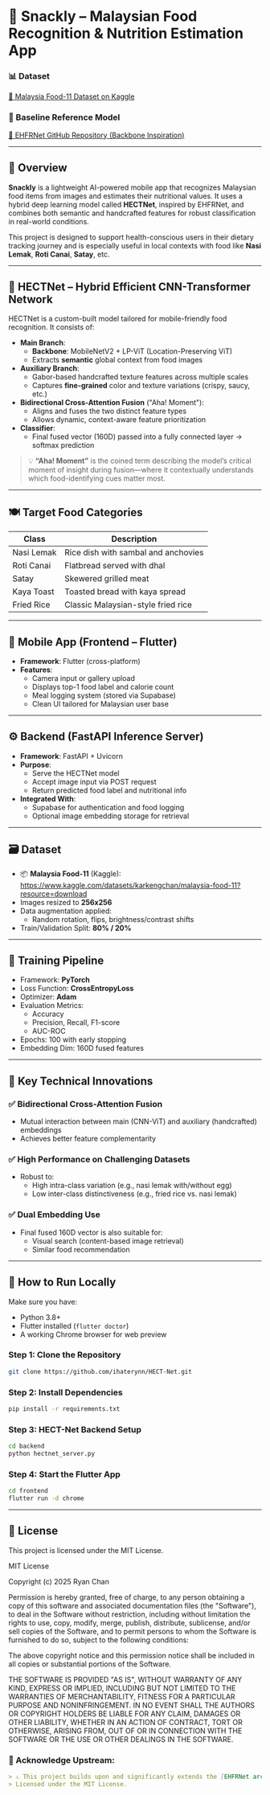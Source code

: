 # 🍱 Snackly – Malaysian Food Recognition & Nutrition Estimation App

### 📊 Dataset
[📂 Malaysia Food-11 Dataset on Kaggle](https://www.kaggle.com/datasets/karkengchan/malaysia-food-11?resource=download)  
### 🔗 Baseline Reference Model
[🔗 EHFRNet GitHub Repository (Backbone Inspiration)](https://github.com/LduIIPLab/CVnets)

---

## 📌 Overview

**Snackly** is a lightweight AI-powered mobile app that recognizes Malaysian food items from images and estimates their nutritional values. It uses a hybrid deep learning model called **HECTNet**, inspired by EHFRNet, and combines both semantic and handcrafted features for robust classification in real-world conditions.

This project is designed to support health-conscious users in their dietary tracking journey and is especially useful in local contexts with food like **Nasi Lemak**, **Roti Canai**, **Satay**, etc.

---

## 🧠 HECTNet – Hybrid Efficient CNN-Transformer Network

HECTNet is a custom-built model tailored for mobile-friendly food recognition. It consists of:

- **Main Branch**:
  - **Backbone**: MobileNetV2 + LP-ViT (Location-Preserving ViT)
  - Extracts **semantic** global context from food images
- **Auxiliary Branch**:
  - Gabor-based handcrafted texture features across multiple scales
  - Captures **fine-grained** color and texture variations (crispy, saucy, etc.)
- **Bidirectional Cross-Attention Fusion** ("Aha! Moment"):
  - Aligns and fuses the two distinct feature types
  - Allows dynamic, context-aware feature prioritization
- **Classifier**:
  - Final fused vector (160D) passed into a fully connected layer → softmax prediction

> 💡 **“Aha! Moment”** is the coined term describing the model’s critical moment of insight during fusion—where it contextually understands which food-identifying cues matter most.

---

## 🍽️ Target Food Categories

| Class         | Description                       |
|---------------|-----------------------------------|
| Nasi Lemak    | Rice dish with sambal and anchovies |
| Roti Canai    | Flatbread served with dhal        |
| Satay         | Skewered grilled meat             |
| Kaya Toast    | Toasted bread with kaya spread    |
| Fried Rice    | Classic Malaysian-style fried rice |

---

## 📱 Mobile App (Frontend – Flutter)

- **Framework**: Flutter (cross-platform)
- **Features**:
  - Camera input or gallery upload
  - Displays top-1 food label and calorie count
  - Meal logging system (stored via Supabase)
  - Clean UI tailored for Malaysian user base

---

## ⚙️ Backend (FastAPI Inference Server)

- **Framework**: FastAPI + Uvicorn
- **Purpose**:
  - Serve the HECTNet model
  - Accept image input via POST request
  - Return predicted food label and nutritional info
- **Integrated With**:
  - Supabase for authentication and food logging
  - Optional image embedding storage for retrieval

---

## 🗃️ Dataset

- 📦 **Malaysia Food-11** (Kaggle):  
  https://www.kaggle.com/datasets/karkengchan/malaysia-food-11?resource=download
- Images resized to **256x256**
- Data augmentation applied:
  - Random rotation, flips, brightness/contrast shifts
- Train/Validation Split: **80% / 20%**

---

## 🧪 Training Pipeline

- Framework: **PyTorch**
- Loss Function: **CrossEntropyLoss**
- Optimizer: **Adam**
- Evaluation Metrics:
  - Accuracy
  - Precision, Recall, F1-score
  - AUC-ROC
- Epochs: 100 with early stopping
- Embedding Dim: 160D fused features

---

## 📌 Key Technical Innovations

### ✅ Bidirectional Cross-Attention Fusion
- Mutual interaction between main (CNN-ViT) and auxiliary (handcrafted) embeddings
- Achieves better feature complementarity

### ✅ High Performance on Challenging Datasets
- Robust to:
  - High intra-class variation (e.g., nasi lemak with/without egg)
  - Low inter-class distinctiveness (e.g., fried rice vs. nasi lemak)

### ✅ Dual Embedding Use
- Final fused 160D vector is also suitable for:
  - Visual search (content-based image retrieval)
  - Similar food recommendation

---

## 🚀 How to Run Locally

Make sure you have:

- Python 3.8+
- Flutter installed (`flutter doctor`)
- A working Chrome browser for web preview

### Step 1: Clone the Repository

```bash
git clone https://github.com/ihaterynn/HECT-Net.git
```
### Step 2: Install Dependencies

```bash
pip install -r requirements.txt
```
### Step 3: HECT-Net Backend Setup

```bash
cd backend
python hectnet_server.py
```

### Step 4: Start the Flutter App

```bash
cd frontend
flutter run -d chrome
```
---

## 📝 License

This project is licensed under the MIT License.

MIT License

Copyright (c) 2025 Ryan Chan

Permission is hereby granted, free of charge, to any person obtaining a copy
of this software and associated documentation files (the "Software"), to deal
in the Software without restriction, including without limitation the rights
to use, copy, modify, merge, publish, distribute, sublicense, and/or sell
copies of the Software, and to permit persons to whom the Software is
furnished to do so, subject to the following conditions:

The above copyright notice and this permission notice shall be included in
all copies or substantial portions of the Software.

THE SOFTWARE IS PROVIDED "AS IS", WITHOUT WARRANTY OF ANY KIND, EXPRESS OR
IMPLIED, INCLUDING BUT NOT LIMITED TO THE WARRANTIES OF MERCHANTABILITY,
FITNESS FOR A PARTICULAR PURPOSE AND NONINFRINGEMENT. IN NO EVENT SHALL THE
AUTHORS OR COPYRIGHT HOLDERS BE LIABLE FOR ANY CLAIM, DAMAGES OR OTHER
LIABILITY, WHETHER IN AN ACTION OF CONTRACT, TORT OR OTHERWISE, ARISING FROM,
OUT OF OR IN CONNECTION WITH THE SOFTWARE OR THE USE OR OTHER DEALINGS IN THE
SOFTWARE.

### 📎 Acknowledge Upstream:

```md
> ⚠️ This project builds upon and significantly extends the [EHFRNet architecture](https://github.com/LduIIPLab/CVnets), originally developed by [Guorui Sheng](https://github.com/GuoruiSheng).  
> Licensed under the MIT License.
